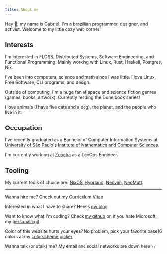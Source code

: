 ```yaml
---
title: About me
---
```


Hey 👋, my name is Gabriel. I'm a brazillian programmer, designer, and
activist. Welcome to my little cozy web corner!

## Interests

I'm interested in FLOSS, Distributed Systems, Software Engineering, and
Functional Programming. Mainly working with Linux, Rust, Haskell, Postgres,
Nix.

I've been into computers, science and math since I was little. I love Linux,
Free Software, CLI programs, and design.

Outside of computing, I'm a huge fan of space and science fiction genres
(games, books, artwork). Currently reading the Dune book series!

I love animals (I have five cats and a dog), the planet, and the people who
live in it.

## Occupation

I've recently graduated as a Bachelor of Computer Information Systems at
[University of São Paulo](https://usp.br)'s [Institute of Mathematics and
Computer Sciences](https://www.icmc.usp.br/en/).

I'm currently working at [Zoocha](https://Zoocha.com) as a
DevOps Engineer.

## Tooling

My current tools of choice are: [NixOS](https://nixos.org),
[Hyprland](https://hyprland.org/), [Neovim](https://neovim.io),
[NeoMutt](https://neomutt.org/).

---

Wanna hire me? Check out my [Curriculum Vitae](/cv)

Interested in what I have to share? Here's [my blog](/blog)

Want to know what I'm coding? Check [my github](https://github.com/misterio77)
or, if you hate Microsoft, my [personal cgit](https://m7.rs/git/).

Color of this website hurts your eyes? No problem, pick your favorite base16
colors at my [colorscheme picker](https://m7.rs/colorscheme/)

Wanna talk (or stalk) me? My email and social networks are down here `\/`
